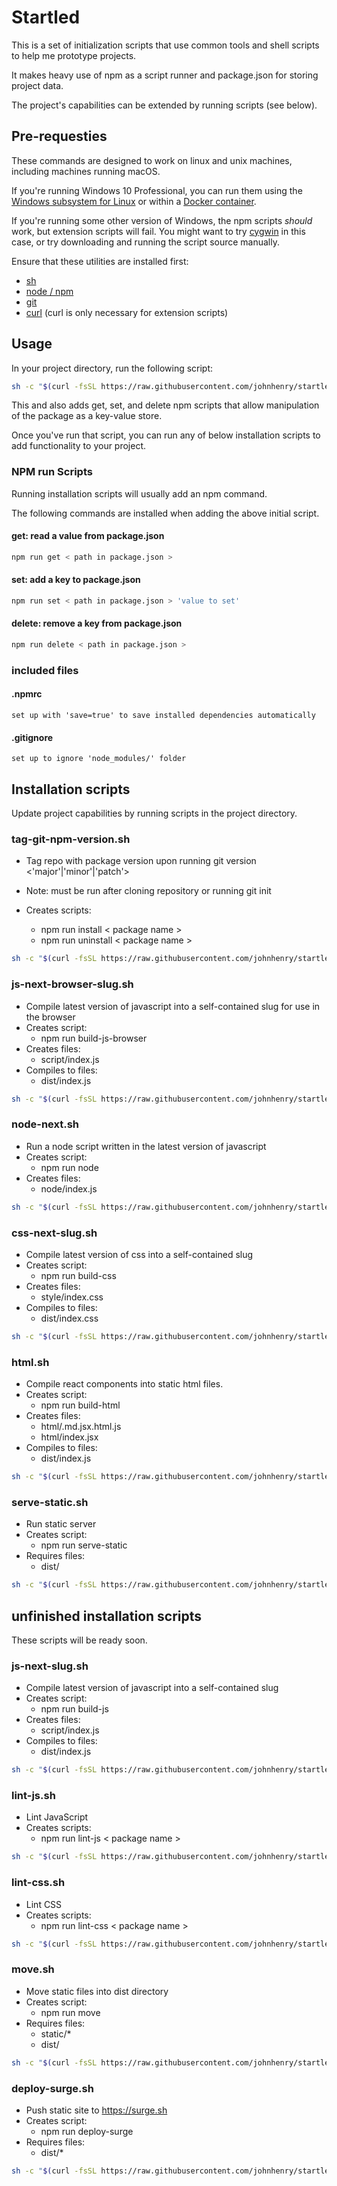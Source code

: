 # Startled

This is a set of initialization scripts that use common tools and shell scripts to help me prototype projects.

It makes heavy use of npm as a script runner and package.json for storing project data.

The project's capabilities can be extended by running scripts (see below).

## Pre-requesties

These commands are designed to work on linux and unix machines, including machines running macOS.

If you're running Windows 10 Professional, you can run them using the [Windows subsystem for Linux](https://msdn.microsoft.com/en-us/commandline/wsl/install_guide?f=255&MSPPError=-2147217396) or within a [Docker container](https://docker.com).

If you're running some other version of Windows, the npm scripts _should_ work, but extension scripts will fail. You might want to try [cygwin](https://www.cygwin.com/) in this case, or try downloading and running the script source manually.

Ensure that these utilities are installed first:

- [sh](https://en.wikipedia.org/wiki/Bourne_shell)
- [node / npm](https://nodejs.org)
- [git](https://git-scm.com/)
- [curl](https://curl.haxx.se)
(curl is only necessary for extension scripts)

## Usage

In your project directory, run the following script:

```bash
sh -c "$(curl -fsSL https://raw.githubusercontent.com/johnhenry/startled/master/init.sh)"
```

This and also adds get, set, and delete npm scripts that allow manipulation of the package as a key-value store.

Once you've run that script, you can run any of below installation scripts to add functionality to your project.

### NPM run Scripts

Running installation scripts will usually add an npm command.

The following commands are installed when adding the above initial script.

#### get: read a value from package.json

```bash
npm run get < path in package.json >
```

#### set: add a key to package.json

```bash
npm run set < path in package.json > 'value to set'
```

#### delete: remove a key from package.json

```bash
npm run delete < path in package.json >
```

### included files

#### .npmrc
	set up with 'save=true' to save installed dependencies automatically

#### .gitignore
	set up to ignore 'node_modules/' folder

## Installation scripts
Update project capabilities by running scripts in the project directory.

### tag-git-npm-version.sh
- Tag repo with package version upon running git version <'major'|'minor'|'patch'>

- Note: must be run after cloning repository or running git init

- Creates scripts:
  - npm run install < package name >
  - npm run uninstall < package name >

```bash
sh -c "$(curl -fsSL https://raw.githubusercontent.com/johnhenry/startled/master/.startled/scripts/tag-git-npm-version.sh)"
```

### js-next-browser-slug.sh
- Compile latest version of javascript into a self-contained slug for use in the browser
- Creates script:
  - npm run build-js-browser
- Creates files:
  - script/index.js
- Compiles to files:
  - dist/index.js

```bash
sh -c "$(curl -fsSL https://raw.githubusercontent.com/johnhenry/startled/master/.startled/scripts/js-next-browser-slug.sh)"
```

### node-next.sh
- Run a node script written in the latest version of javascript
- Creates script:
  - npm run node
- Creates files:
  - node/index.js

```bash
sh -c "$(curl -fsSL https://raw.githubusercontent.com/johnhenry/startled/master/.startled/scripts/node-next.sh)"
```

### css-next-slug.sh
- Compile latest version of css into a self-contained slug
- Creates script:
  - npm run build-css
- Creates files:
  - style/index.css
- Compiles to files:
  - dist/index.css

```bash
sh -c "$(curl -fsSL https://raw.githubusercontent.com/johnhenry/startled/master/.startled/scripts/css-next-slug.sh)"
```

### html.sh
- Compile react components into static html files.
- Creates script:
  - npm run build-html
- Creates files:
  - html/.md.jsx.html.js
  - html/index.jsx
- Compiles to files:
  - dist/index.js

```bash
sh -c "$(curl -fsSL https://raw.githubusercontent.com/johnhenry/startled/master/.startled/scripts/html.sh)"
```

### serve-static.sh
- Run static server
- Creates script:
  - npm run serve-static
- Requires files:
  - dist/

```bash
sh -c "$(curl -fsSL https://raw.githubusercontent.com/johnhenry/startled/master/.startled/scripts/serve-static.sh)"
```

## unfinished installation scripts

These scripts will be ready soon.

### js-next-slug.sh
- Compile latest version of javascript into a self-contained slug
- Creates script:
  - npm run build-js
- Creates files:
  - script/index.js
- Compiles to files:
  - dist/index.js

```bash
sh -c "$(curl -fsSL https://raw.githubusercontent.com/johnhenry/startled/master/.startled/scripts/js-next-slug.sh)"
```

### lint-js.sh
- Lint JavaScript
- Creates scripts:
  - npm run lint-js < package name >

```bash
sh -c "$(curl -fsSL https://raw.githubusercontent.com/johnhenry/startled/master/.startled/scripts/lint-js.sh)"
```

### lint-css.sh
- Lint CSS
- Creates scripts:
  - npm run lint-css < package name >

```bash
sh -c "$(curl -fsSL https://raw.githubusercontent.com/johnhenry/startled/master/.startled/scripts/lint-css.sh)"
```

### move.sh
- Move static files into dist directory
- Creates script:
  - npm run move
- Requires files:
  - static/*
  - dist/

```bash
sh -c "$(curl -fsSL https://raw.githubusercontent.com/johnhenry/startled/master/.startled/scripts/move.sh)"
```

### deploy-surge.sh
- Push static site to https://surge.sh
- Creates script:
  - npm run deploy-surge
- Requires files:
  - dist/*

```bash
sh -c "$(curl -fsSL https://raw.githubusercontent.com/johnhenry/startled/master/.startled/scripts/deploy-surge.sh)"
```
